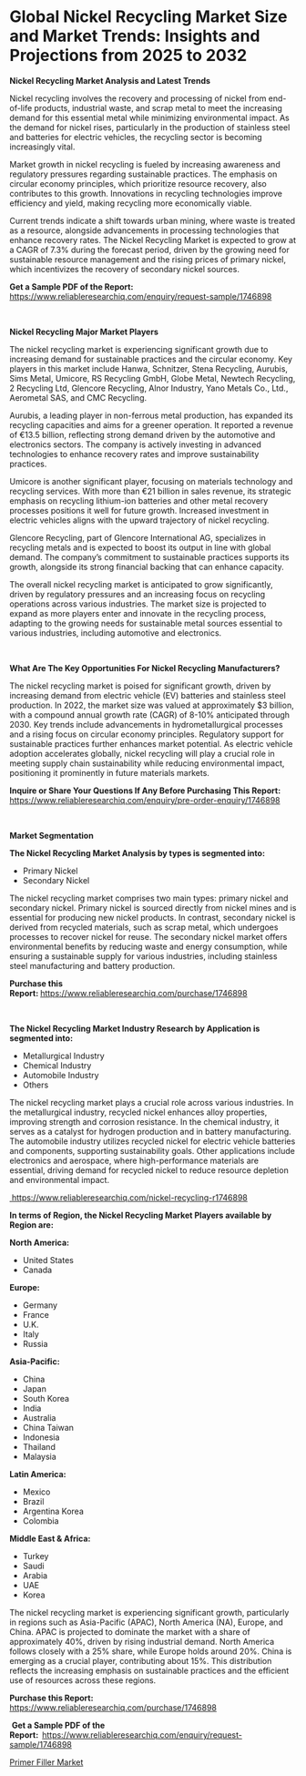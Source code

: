 <p><h1>Global Nickel Recycling Market Size and Market Trends: Insights and Projections from 2025 to 2032</h1></p><p><strong>Nickel Recycling Market Analysis and Latest Trends</strong></p>
<p><p>Nickel recycling involves the recovery and processing of nickel from end-of-life products, industrial waste, and scrap metal to meet the increasing demand for this essential metal while minimizing environmental impact. As the demand for nickel rises, particularly in the production of stainless steel and batteries for electric vehicles, the recycling sector is becoming increasingly vital. </p><p>Market growth in nickel recycling is fueled by increasing awareness and regulatory pressures regarding sustainable practices. The emphasis on circular economy principles, which prioritize resource recovery, also contributes to this growth. Innovations in recycling technologies improve efficiency and yield, making recycling more economically viable. </p><p>Current trends indicate a shift towards urban mining, where waste is treated as a resource, alongside advancements in processing technologies that enhance recovery rates. The Nickel Recycling Market is expected to grow at a CAGR of 7.3% during the forecast period, driven by the growing need for sustainable resource management and the rising prices of primary nickel, which incentivizes the recovery of secondary nickel sources.</p></p>
<p><strong>Get a Sample PDF of the Report:&nbsp;</strong> <a href="https://www.reliableresearchiq.com/enquiry/request-sample/1746898?utm_campaign=3200&utm_medium=2&utm_source=Github&utm_content=ia&utm_term=01042025&utm_id=nickel-recycling">https://www.reliableresearchiq.com/enquiry/request-sample/1746898</a></p>
<p>&nbsp;</p>
<p><strong>Nickel Recycling Major Market Players</strong></p>
<p><p>The nickel recycling market is experiencing significant growth due to increasing demand for sustainable practices and the circular economy. Key players in this market include Hanwa, Schnitzer, Stena Recycling, Aurubis, Sims Metal, Umicore, RS Recycling GmbH, Globe Metal, Newtech Recycling, 2 Recycling Ltd, Glencore Recycling, Alnor Industry, Yano Metals Co., Ltd., Aerometal SAS, and CMC Recycling.</p><p>Aurubis, a leading player in non-ferrous metal production, has expanded its recycling capacities and aims for a greener operation. It reported a revenue of €13.5 billion, reflecting strong demand driven by the automotive and electronics sectors. The company is actively investing in advanced technologies to enhance recovery rates and improve sustainability practices.</p><p>Umicore is another significant player, focusing on materials technology and recycling services. With more than €21 billion in sales revenue, its strategic emphasis on recycling lithium-ion batteries and other metal recovery processes positions it well for future growth. Increased investment in electric vehicles aligns with the upward trajectory of nickel recycling.</p><p>Glencore Recycling, part of Glencore International AG, specializes in recycling metals and is expected to boost its output in line with global demand. The company’s commitment to sustainable practices supports its growth, alongside its strong financial backing that can enhance capacity.</p><p>The overall nickel recycling market is anticipated to grow significantly, driven by regulatory pressures and an increasing focus on recycling operations across various industries. The market size is projected to expand as more players enter and innovate in the recycling process, adapting to the growing needs for sustainable metal sources essential to various industries, including automotive and electronics.</p></p>
<p>&nbsp;</p>
<p><strong>What Are The Key Opportunities For Nickel Recycling Manufacturers?</strong></p>
<p><p>The nickel recycling market is poised for significant growth, driven by increasing demand from electric vehicle (EV) batteries and stainless steel production. In 2022, the market size was valued at approximately $3 billion, with a compound annual growth rate (CAGR) of 8-10% anticipated through 2030. Key trends include advancements in hydrometallurgical processes and a rising focus on circular economy principles. Regulatory support for sustainable practices further enhances market potential. As electric vehicle adoption accelerates globally, nickel recycling will play a crucial role in meeting supply chain sustainability while reducing environmental impact, positioning it prominently in future materials markets.</p></p>
<p><strong>Inquire or Share Your Questions If Any Before Purchasing This Report:</strong> <a href="https://www.reliableresearchiq.com/enquiry/pre-order-enquiry/1746898?utm_campaign=3200&utm_medium=2&utm_source=Github&utm_content=ia&utm_term=01042025&utm_id=nickel-recycling">https://www.reliableresearchiq.com/enquiry/pre-order-enquiry/1746898</a></p>
<p>&nbsp;</p>
<p><strong>Market Segmentation</strong></p>
<p><strong>The Nickel Recycling Market Analysis by types is segmented into:</strong></p>
<p><ul><li>Primary Nickel</li><li>Secondary Nickel</li></ul></p>
<p><p>The nickel recycling market comprises two main types: primary nickel and secondary nickel. Primary nickel is sourced directly from nickel mines and is essential for producing new nickel products. In contrast, secondary nickel is derived from recycled materials, such as scrap metal, which undergoes processes to recover nickel for reuse. The secondary nickel market offers environmental benefits by reducing waste and energy consumption, while ensuring a sustainable supply for various industries, including stainless steel manufacturing and battery production.</p></p>
<p><strong>Purchase this Report:&nbsp;</strong><a href="https://www.reliableresearchiq.com/purchase/1746898?utm_campaign=3200&utm_medium=2&utm_source=Github&utm_content=ia&utm_term=01042025&utm_id=nickel-recycling">https://www.reliableresearchiq.com/purchase/1746898</a></p>
<p>&nbsp;</p>
<p><strong>The Nickel Recycling Market Industry Research by Application is segmented into:</strong></p>
<p><ul><li>Metallurgical Industry</li><li>Chemical Industry</li><li>Automobile Industry</li><li>Others</li></ul></p>
<p><p>The nickel recycling market plays a crucial role across various industries. In the metallurgical industry, recycled nickel enhances alloy properties, improving strength and corrosion resistance. In the chemical industry, it serves as a catalyst for hydrogen production and in battery manufacturing. The automobile industry utilizes recycled nickel for electric vehicle batteries and components, supporting sustainability goals. Other applications include electronics and aerospace, where high-performance materials are essential, driving demand for recycled nickel to reduce resource depletion and environmental impact.</p></p>
<p><a href="https://www.reliableresearchiq.com/nickel-recycling-r1746898?utm_campaign=3200&utm_medium=2&utm_source=Github&utm_content=ia&utm_term=01042025&utm_id=nickel-recycling">&nbsp;https://www.reliableresearchiq.com/nickel-recycling-r1746898</a></p>
<p><strong>In terms of Region, the Nickel Recycling Market Players available by Region are:</strong></p>
<p>
    <p> <strong> North America: </strong>
        <ul>
            <li>United States</li>
            <li>Canada</li>
        </ul>
        </p> 
    <p> <strong> Europe: </strong>
        <ul>
            <li>Germany</li>
            <li>France</li>
            <li>U.K.</li>
            <li>Italy</li>
            <li>Russia</li>
        </ul>
        </p> 
    <p> <strong> Asia-Pacific: </strong>
        <ul>
            <li>China</li>
            <li>Japan</li>
            <li>South Korea</li>
            <li>India</li>
            <li>Australia</li>
            <li>China Taiwan</li>
            <li>Indonesia</li>
            <li>Thailand</li>
            <li>Malaysia</li>
        </ul>
        </p> 
    <p> <strong> Latin America: </strong>
        <ul>
            <li>Mexico</li>
            <li>Brazil</li>
            <li>Argentina Korea</li>
            <li>Colombia</li>
        </ul>
        </p> 
    <p> <strong> Middle East & Africa: </strong>
        <ul>
            <li>Turkey</li>
            <li>Saudi</li>
            <li>Arabia</li>
            <li>UAE</li>
            <li>Korea</li>
        </ul>
    </p>
    </p>
<p><p>The nickel recycling market is experiencing significant growth, particularly in regions such as Asia-Pacific (APAC), North America (NA), Europe, and China. APAC is projected to dominate the market with a share of approximately 40%, driven by rising industrial demand. North America follows closely with a 25% share, while Europe holds around 20%. China is emerging as a crucial player, contributing about 15%. This distribution reflects the increasing emphasis on sustainable practices and the efficient use of resources across these regions.</p></p>
<p><strong>Purchase this Report: </strong><a href="https://www.reliableresearchiq.com/purchase/1746898?utm_campaign=3200&utm_medium=2&utm_source=Github&utm_content=ia&utm_term=01042025&utm_id=nickel-recycling">https://www.reliableresearchiq.com/purchase/1746898</a></p>
<p>&nbsp;<strong>Get a Sample PDF of the Report:&nbsp;&nbsp;</strong><a href="https://www.reliableresearchiq.com/enquiry/request-sample/1746898?utm_campaign=3200&utm_medium=2&utm_source=Github&utm_content=ia&utm_term=01042025&utm_id=nickel-recycling">https://www.reliableresearchiq.com/enquiry/request-sample/1746898</a></p>
<p><strong></strong></p>
<p><p><a href="https://github.com/lefiobakali/Market-Research-Report-List-1/blob/main/primer-filler-market.md?utm_campaign=3200&utm_medium=2&utm_source=Github&utm_content=ia&utm_term=01042025&utm_id=nickel-recycling">Primer Filler Market</a></p></p>